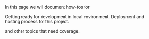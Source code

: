 In this page we will document how-tos for

Getting ready for development in local environment.
Deployment and hosting process for this project. 

and other topics that need coverage.